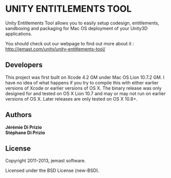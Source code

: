 UNITY ENTITLEMENTS TOOL
=======================

Unity Entitlements Tool allows you to easily setup codesign, entitlements, sandboxing and packaging for Mac OS deployment of your Unity3D applications.

You should check out our webpage to find out more about it : http://jemast.com/unity/unity-entitlements-tool/

Developers
----------

This project was first built on Xcode 4.2 GM under Mac OS Lion 10.7.2 GM. I have no idea of what happens if you try to compile this with either earlier versions of Xcode or earlier versions of OS X. The binary release was only designed for and tested on OS X Lion 10.7 and may or may not run on earlier versions of OS X. Later releases are only tested on OS X 10.8+.

Authors
-------

**Jérémie Di Prizio**  
**Stéphane Di Prizio**

License
-------

Copyright 2011-2013, jemast software.

Licensed under the BSD License (new-BSD).